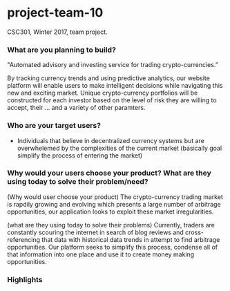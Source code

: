 # project-team-10
CSC301, Winter 2017, team project.


### What are you planning to build?

"Automated advisory and investing service for trading crypto-currencies.” 

  By tracking currency trends and using predictive analytics, our website platform will enable users to make intelligent decisions while navigating this new and exciting market.  Unique crypto-currency portfolios will be constructed for each investor based on the level of risk they are willing to accept, their ... and a variety of other paramters.

### Who are your target users?

- Individuals that believe in decentralized currency systems but are overwhelemed by the complexities of the current market
(basically goal simplify the process of entering the market)


### Why would your users choose your product? What are they using today to solve their problem/need?

(Why would user choose your product)
  The crypto-currency trading market is rapdily growing and evolving which presents a large number of arbitrage opportunities, our application looks to exploit these market irregularities.  
  
(what are they using today to solve their problems)
  Currently, traders are constantly scouring the internet in search of blog reviews and cross-referencing that data with historical data trends in attempt to find arbitrage opportunities.  Our platform seeks to simplify this process, condense all of that information into one place and use it to create money making opportunities.
  
  
### Highlights


